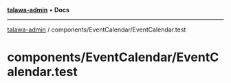 [**talawa-admin**](../../../README.md) • **Docs**

***

[talawa-admin](../../../modules.md) / components/EventCalendar/EventCalendar.test

# components/EventCalendar/EventCalendar.test
